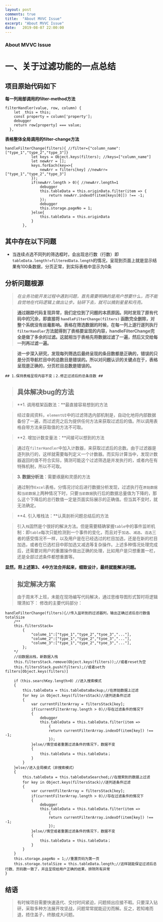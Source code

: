 ```yaml
---
layout: post
comments: true
title:  "About MVVC Issue"
excerpt: "About MVVC Issue"
date:   2019-08-07 22:00:00
---
```


### About MVVC Issue
# 一、关于过滤功能的一点总结 #
## 项目原始代码如下 ##
**每一列局部调用的filter-method方法**

    filterHandler(value, row, column) {
        let _this = this;
        const property = column['property'];
        debugger
        return row[property] === value;
      },

**表格整体全局调用的filter-change方法**

    handleFilterChange(filters){ //filter={"column_name":["type_1","type_2","type_3"]}
                let keys = Object.keys(filters); //keys=["column_name"]
                let newArr = [];
                keys.forEach(key=>{
                    newArr = filters[key] //newArr=["type_1","type_2","type_3"]
                });
                if(newArr.length > 0){ //newArr.length=1
                    debugger
                    this.tableData = this.originData.filter(item => {
                        return newArr.indexOf(item[keys[0]]) !== -1;
                    });
                    debugger
                    this.storage.pageNo = 1;
                }else{
                    this.tableData = this.originData
                }
            },

## 其中存在以下问题 ##
- 当连续点选不同列的筛选框时，会出现总行数（行数）即`tableData.length!=filteredData.length`的情况，呈现到页面上就是显示结果有100条数据，分页正常，到实际表格中显示为0条
## 分析问题根源 ##
> *在业务功能开发过程中遇到问题，首先需要明确的是用户想要什么，而不能自觉地在代码逻辑上做出让步。钻研下去，就可以摘到星星和月亮。*

> **通过跟踪代码复现异常，我们定位到了问题的本质原因。同时发现了原有代码中的冗余，即直接将 `handleFilterChange(filters)` 函数完全删除，对整个系统没有丝毫影响。表格在筛选数据的时候，在每一列上逐行逐列执行`filterHandler`方法就得到了表格要呈现的内容，handleFilterChange完全是做了多余的过滤。这就相当于表格先将数据过滤了一遍，然后又交给每一列再过滤一遍。**

> **进一步深入研究，发现每列筛选后最终呈现的条目数都是正确的，错误的只是分页导航栏目中的总数目是错误的。所以对问题认识的关键点在于，表格呈现是正确的，分页栏目总数是错误的。**

    ## 1.保持表格呈现内容不变；2.修正过滤后的总条目数 ##

> ## 具体解决bug的方法 ##

> **1. 调用框架函数法：**最直接容易想到的方法

> 经过查阅资料，`elementUI`中的过滤筛选内部机制是，自动化地将内部数据备份了一遍，而过滤完之后为提供任何方法来获取过滤后的值。所以调用表格自带方法来获取值的方法不可取。

> **2. 增加计数变量法：**间接可以想到的方法

> 通过在`filterHandler`中加入计数器，来获取过滤后的总数。由于过滤器是逐列执行的，这样就需要每列定义一个计数器。而实际计算当中，发现计数器返回的值不符合实际，猜测可能这个过滤筛选是并发执行的，或者内在有特殊机制，所以不可取。

> **3. 数据分析法**：需要琢磨和灵感的方法

> 通过制作`Excel`表格，分情况讨论后进行数据分析发现，过滤执行在`原始数据`和`当前数据`上两种情况下时，只要`当前数据`执行后的数据总量值为下降的，那么这个下降后的总行数值一定是页面实际展示的正确值。但当其不变时，就无法确定。

> **4. 引入堆栈法：**认真剖析问题总结后的方法

> 引入`栈`固然是个很好的解决方法。但是需要精确掌握`table`中的事件监听机制：即`table`每次只能检测到一个事件的变化，而且对于`加选`、`减选`、`连选`三者的感受情况不一样，以及用户是在已经选过的栏目加选，还是在新的栏目加选，或者在已选栏目中即加选又减选等复杂操作。上述多种情况处理完成后，还需要对用户的重置操作做出正确的处理，比如用户是只想重置一栏，还是全部过滤条件都想重置等。

**显然，将上述第3、4中方法合并起来，细致设计，最终就能解决问题。**

> ## 拟定解决方案 ##
> 由于周末不上班，未能在现场编写代码解决，通过思维导图形式暂时将逻辑理清如下：
修改的主要代码部分：

    handleFilterChange(filters){//传入监听到的过滤器列，输出正确过滤后总行数值totalSize
		/** 
		this.filtersStack=
			{
				"colume_1":["type_1","type_2","tyoe_3","..."],
				"colume_2":["type_1","type_2","tyoe_3","..."],
				"colume_3":["type_1","type_2","tyoe_3","..."],
			}; 
		*/
		//旧数据出栈，新数据入栈
		this.filtersStack.remove(Object.keys(filters));//或者reset为空
		this.filtersStack.push(filters);//或者set为filters[Object.keys(filters)]
		
		if（this.searchKey.length>0）//进入搜索模式
		{	
			this.tableData = this.tableDataBackup;//在原始数据上过滤
			for key in Object.keys(filtersStack)//逐列逐条件过滤
			{
				var currentFilterArray = filtersStack[key];
				if(currentFilterArray.length > 0)//存在过滤条件的情况下
				{
		        	debugger
		        	this.tableData = this.tableData.filter(item => 
						{
		        		return currentFilterArray.indexOf(item[key]) !== -1;
						});
				}else//情空或者重置过滤条件的情况下，数据不变
				{
					this.tableData = this.tableData；
				}
			}
		}else//进入全局模式（非搜索模式）
		{
			this.tableData = this.tableDataSearched;//在搜索到的数据上过滤
			for key in Object.keys(filtersStack)//逐列逐条件过滤
			{
				var currentFilterArray = filtersStack[key];
				if(currentFilterArray.length > 0)//存在过滤条件的情况下
				{
		        	debugger
		        	this.tableData = this.tableData.filter(item => 
						{
		        		return currentFilterArray.indexOf(item[key]) !== -1;
						});
				}else//情空或者重置过滤条件的情况下，数据不变
				{
					this.tableData = this.tableData；
				}
			}
		}
		this.storage.pageNo = 1;//重置页码为第一页
		this.storage.totalSize = this.tableData.length;//这样就能保证过滤后总行数、页码数一致了，并且呈现给用户正确的结果，排除所有异常
	}

## 结语 ##
> 有时候项目需要快速迭代、交付时间紧迫，问题频出应接不暇。只要深入钻研，采取多种方法展开攻坚战，问题常常就能迎刃而解。反之，若知难而退，捂住盖子，终酿成大问题。